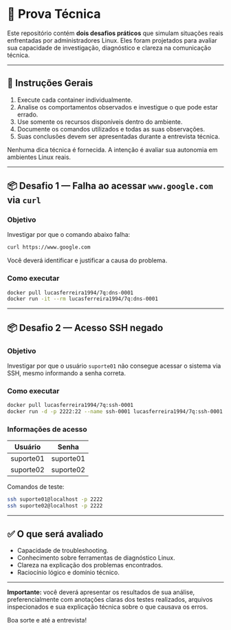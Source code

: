 # 🧪 Prova Técnica

Este repositório contém **dois desafios práticos** que simulam situações reais enfrentadas por administradores Linux. Eles foram projetados para avaliar sua capacidade de investigação, diagnóstico e clareza na comunicação técnica.

---

## 📌 Instruções Gerais

1. Execute cada container individualmente.
2. Analise os comportamentos observados e investigue o que pode estar errado.
3. Use somente os recursos disponíveis dentro do ambiente.
4. Documente os comandos utilizados e todas as suas observações.
5. Suas conclusões devem ser apresentadas durante a entrevista técnica.

Nenhuma dica técnica é fornecida. A intenção é avaliar sua autonomia em ambientes Linux reais.

---

## 📦 Desafio 1 — Falha ao acessar `www.google.com` via `curl`

### Objetivo

Investigar por que o comando abaixo falha:

```bash
curl https://www.google.com
```

Você deverá identificar e justificar a causa do problema.

### Como executar

```bash
docker pull lucasferreira1994/7q:dns-0001
docker run -it --rm lucasferreira1994/7q:dns-0001
```

---

## 📦 Desafio 2 — Acesso SSH negado

### Objetivo

Investigar por que o usuário `suporte01` não consegue acessar o sistema via SSH, mesmo informando a senha correta.

### Como executar

```bash
docker pull lucasferreira1994/7q:ssh-0001
docker run -d -p 2222:22 --name ssh-0001 lucasferreira1994/7q:ssh-0001
```

### Informações de acesso

| Usuário     | Senha      |
|-------------|------------|
| suporte01   | suporte01  |
| suporte02   | suporte02  |

Comandos de teste:

```bash
ssh suporte01@localhost -p 2222
ssh suporte02@localhost -p 2222
```

---

## ✅ O que será avaliado

- Capacidade de troubleshooting.
- Conhecimento sobre ferramentas de diagnóstico Linux.
- Clareza na explicação dos problemas encontrados.
- Raciocínio lógico e domínio técnico.

---

**Importante:** você deverá apresentar os resultados de sua análise, preferencialmente com anotações claras dos testes realizados, arquivos inspecionados e sua explicação técnica sobre o que causava os erros.

Boa sorte e até a entrevista!
